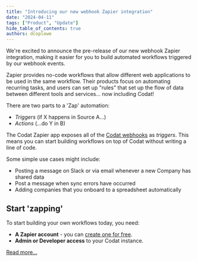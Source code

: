 ```yaml
---
title: "Introducing our new webhook Zapier integration"
date: "2024-04-11"
tags: ["Product", "Update"]
hide_table_of_contents: true
authors: dcoplowe
---
```


We're excited to announce the pre-release of our new webhook Zapier integration, making it easier for you to build automated workflows triggered by our webhook events.

<!--truncate-->

Zapier provides no-code workflows that allow different web applications to be used in the same workflow. Their products focus on automating recurring tasks, and users can set up "rules" that set up the flow of data between different tools and services... now including Codat!

There are two parts to a 'Zap' automation:
- *Triggers* (if X happens in Source A...)
- *Actions* (...do Y in B)

The Codat Zapier app exposes all of the [Codat webhooks](/using-the-api/webhooks/event-types) as *triggers*. This means you can start building workflows on top of Codat without writing a line of code.

Some simple use cases might include:
- Posting a message on Slack or via email whenever a new Company has shared data
- Post a message when sync errors have occurred
- Adding companies that you onboard to a spreadsheet automatically

## Start 'zapping'

To start building your own workflows today, you need:

- **A Zapier account** -  you can [create one for free](https://zapier.com/sign-up).
- **Admin or Developer access** to your Codat instance.

[Read more...](/using-the-api/webhooks/zapier-integration)

